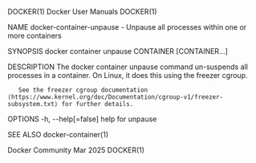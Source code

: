 DOCKER(1)							      Docker User Manuals							     DOCKER(1)

NAME
       docker-container-unpause - Unpause all processes within one or more containers

SYNOPSIS
       docker container unpause CONTAINER [CONTAINER...]

DESCRIPTION
       The docker container unpause command un-suspends all processes in a container.  On Linux, it does this using the freezer cgroup.

       See the freezer cgroup documentation ⟨https://www.kernel.org/doc/Documentation/cgroup-v1/freezer-subsystem.txt⟩ for further details.

OPTIONS
       -h, --help[=false]      help for unpause

SEE ALSO
       docker-container(1)

Docker Community							   Mar 2025								     DOCKER(1)

